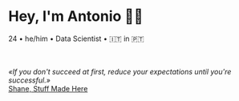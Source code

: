 # Hey, I'm Antonio ✌🏻

24 • he/him • Data Scientist • 🇮🇹 in 🇵🇹

<br><br>*«If you don't succeed at first, reduce your expectations until you're successful.»*
<br>[Shane, Stuff Made Here](https://www.youtube.com/watch?v=WsPHBD5NsS0)
